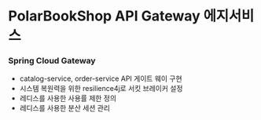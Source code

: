 # PolarBookShop API Gateway 에지서비스

### Spring Cloud Gateway
- catalog-service, order-service API 게이트 웨이 구현
- 시스템 복원력을 위한 resilience4j로 서킷 브레이커 설정
- 레디스를 사용한 사용률 제한 정의
- 레디스를 사용한 분산 세션 관리